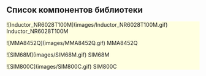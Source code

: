 ## Список компонентов библиотеки

<div style="background-color:lightyellow">

<p>![Inductor_NR6028T100M](images/Inductor_NR6028T100M.gif) Inductor_NR6028T100M</p>
<p>![MMA8452Q](images/MMA8452Q.gif) MMA8452Q</p>
<p>![SIM68M](images/SIM68M.gif) SIM68M</p>
<p>![SIM800C](images/SIM800C.gif) SIM800C</p>

</div>
